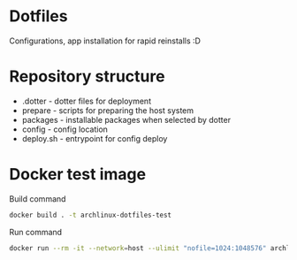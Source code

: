 # Dotfiles
Configurations, app installation for rapid reinstalls :D

# Repository structure
  * .dotter - dotter files for deployment
  * prepare - scripts for preparing the host system
  * packages - installable packages when selected by dotter
  * config - config location
  * deploy.sh - entrypoint for config deploy

# Docker test image

Build command
```bash
docker build . -t archlinux-dotfiles-test
```

Run command
```bash
docker run --rm -it --network=host --ulimit "nofile=1024:1048576" archlinux-dotfiles-test
```